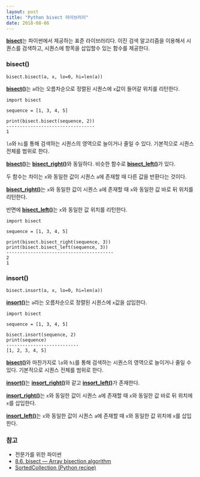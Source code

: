 ```yaml
---
layout: post
title: "Python bisect 라이브러리"
date: 2018-08-06
---
```

[**bisect**](https://docs.python.org/3.7/library/bisect.html)는 파이썬에서 제공하는 표준 라이브러리다. 이진 검색 알고리즘을 이용해서 시퀀스를 검색하고, 시퀀스에 항목을 삽입할수 있는 함수를 제공한다.

### bisect()
 
`bisect.bisect(a, x, lo=0, hi=len(a))`
 
[**bisect()**](https://docs.python.org/3.7/library/bisect.html#bisect.bisect)는 `a`라는 오름차순으로 정렬된 시퀀스에 `x`값이 들어갈 위치를 리턴한다.
 
 ```
 import bisect
 
 sequence = [1, 3, 4, 5]
 
 print(bisect.bisect(sequence, 2))
 ---------------------------------
 1
 ``` 
 
 `lo`와 `hi`를 통해 검색하는 시퀀스의 영역으로 늘이거나 줄일 수 있다. 기본적으로 시퀀스 전체를 범위로 한다.
 
[**bisect()**](https://docs.python.org/3.7/library/bisect.html#bisect.bisect)는 [**bisect_right()**](https://docs.python.org/3.7/library/bisect.html#bisect.bisect_right)와 동일하다. 비슷한 함수로 [**bisect_left()**](https://docs.python.org/3.7/library/bisect.html#bisect.bisect_left)가 있다.

두 함수는 차이는 `x`와 동일한 값이 시퀀스 `a`에 존재할 때 다른 값을 반환다는 것이다.

[**bisect_right()**](https://docs.python.org/3.7/library/bisect.html#bisect.bisect_right)는 `x`와 동일한 값이 시퀀스 `a`에 존재할 때 `x`와 동일한 값 바로 뒤 위치를 리턴한다.

반면에 [**bisect_left()**](https://docs.python.org/3.7/library/bisect.html#bisect.bisect_left)는 `x`와 동일한 값 위치를 리턴한다.

```
import bisect
 
sequence = [1, 3, 4, 5]
 
print(bisect.bisect_right(sequence, 3))
print(bisect.bisect_left(sequence, 3))
----------------------------------------
2
1
```

### insort()
`bisect.insort(a, x, lo=0, hi=len(a))`

[**insort()**](https://docs.python.org/3.7/library/bisect.html#bisect.insort)는 `a`라는 오름차순으로 정렬된 시퀀스에 `x`값을 삽입한다.

```
import bisect

sequence = [1, 3, 4, 5]

bisect.insort(sequence, 2)
print(sequence)
---------------------------
[1, 2, 3, 4, 5]
```

[**bisect()**](https://docs.python.org/3.7/library/bisect.html#bisect.bisect)와 마찬가지로 `lo`와 `hi`를 통해 검색하는 시퀀스의 영역으로 늘이거나 줄일 수 있다. 기본적으로 시퀀스 전체를 범위로 한다. 

[**insort()**](https://docs.python.org/3.7/library/bisect.html#bisect.insort)는 [**insort_right()**](https://docs.python.org/3.7/library/bisect.html#bisect.insort_right)와 같고 [**insort_left()**](https://docs.python.org/3.7/library/bisect.html#bisect.insort_left)가 존재한다.

[**insort_right()**](https://docs.python.org/3.7/library/bisect.html#bisect.insort_right)는  `x`와 동일한 값이 시퀀스 `a`에 존재할 때 `x`와 동일한 값 바로 뒤 위치에 `x`를 삽입한다.

[**insort_left()**](https://docs.python.org/3.7/library/bisect.html#bisect.insort_left)는 `x`와 동일한 값이 시퀀스 `a`에 존재할 때 `x`와 동일한 값 위치에 `x`를 삽입한다.

### 참고
- 전문가를 위한 파이썬
- [8.6. bisect — Array bisection algorithm](https://docs.python.org/3.7/library/bisect.html)
- [SortedCollection (Python recipe) ](https://code.activestate.com/recipes/577197-sortedcollection/)
